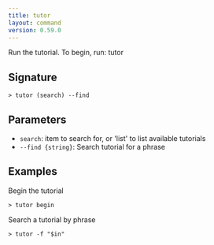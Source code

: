```yaml
---
title: tutor
layout: command
version: 0.59.0
---
```


Run the tutorial. To begin, run: tutor

## Signature

```> tutor (search) --find```

## Parameters

 -  `search`: item to search for, or 'list' to list available tutorials
 -  `--find {string}`: Search tutorial for a phrase

## Examples

Begin the tutorial
```shell
> tutor begin
```

Search a tutorial by phrase
```shell
> tutor -f "$in"
```

